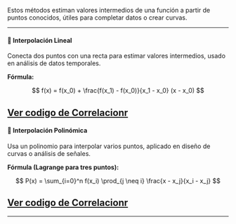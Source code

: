 Estos métodos estiman valores intermedios de una función a partir de puntos conocidos, útiles para completar datos o crear curvas.

---

#### 📏 Interpolación Lineal

Conecta dos puntos con una recta para estimar valores intermedios, usado en análisis de datos temporales.

**Fórmula:**

$$
f(x) = f(x_0) + \frac{f(x_1) - f(x_0)}{x_1 - x_0} (x - x_0)
$$

[Ver codigo de Correlacionr](/T5_Interpolación/Métodos_Interpolación/InterpolacionLineal.py)
---

#### 📐 Interpolación Polinómica

Usa un polinomio para interpolar varios puntos, aplicado en diseño de curvas o análisis de señales.

**Fórmula (Lagrange para tres puntos):**

$$
P(x) = \sum_{i=0}^n f(x_i) \prod_{j \neq i} \frac{x - x_j}{x_i - x_j}
$$

[Ver codigo de Correlacionr](/T5_Interpolación/Métodos_Interpolación/InterpolacionPolinomica.py)
---


---
